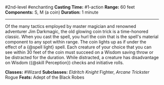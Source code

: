 #2nd-level #enchanting
**Casting Time:** #1-action
**Range:** 60 feet
**Components:** S, M (a coin)
**Duration:** 1 minute

---

Of the many tactics employed by master magician and renowned adventurer Jim Darkmagic, the old glowing coin trick is a time-honored classic. When you cast the spell, you hurl the coin that is the spell's material component to any spot within range. The coin lights up as if under the effect of a {@spell light} spell. Each creature of your choice that you can see within 30 feet of the coin must succeed on a Wisdom saving throw or be distracted for the duration. While distracted, a creature has disadvantage on Wisdom ({@skill Perception}) checks and initiative rolls.


**Classes:** #Wizard
**Subclasses:** *Eldritch Knight* Fighter, *Arcane Trickster* Rogue
**Feats:** Adept of the Black Robes
